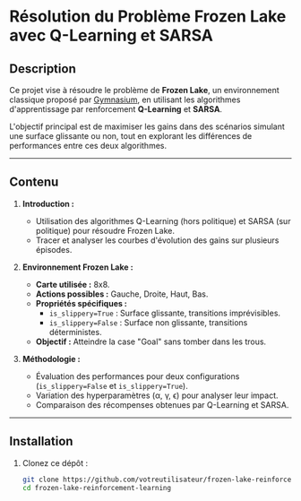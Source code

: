 # Résolution du Problème Frozen Lake avec Q-Learning et SARSA

## Description
Ce projet vise à résoudre le problème de **Frozen Lake**, un environnement classique proposé par [Gymnasium](https://gymnasium.farama.org/environments/toy_text/frozen_lake/), en utilisant les algorithmes d'apprentissage par renforcement **Q-Learning** et **SARSA**.

L'objectif principal est de maximiser les gains dans des scénarios simulant une surface glissante ou non, tout en explorant les différences de performances entre ces deux algorithmes.

---

## Contenu
1. **Introduction :**
   - Utilisation des algorithmes Q-Learning (hors politique) et SARSA (sur politique) pour résoudre Frozen Lake.
   - Tracer et analyser les courbes d'évolution des gains sur plusieurs épisodes.

2. **Environnement Frozen Lake :**
   - **Carte utilisée :** 8x8.
   - **Actions possibles :** Gauche, Droite, Haut, Bas.
   - **Propriétés spécifiques :**
     - `is_slippery=True` : Surface glissante, transitions imprévisibles.
     - `is_slippery=False` : Surface non glissante, transitions déterministes.
   - **Objectif :** Atteindre la case "Goal" sans tomber dans les trous.

3. **Méthodologie :**
   - Évaluation des performances pour deux configurations (`is_slippery=False` et `is_slippery=True`).
   - Variation des hyperparamètres (α, γ, ϵ) pour analyser leur impact.
   - Comparaison des récompenses obtenues par Q-Learning et SARSA.

---

## Installation

1. Clonez ce dépôt :
   ```bash
   git clone https://github.com/votreutilisateur/frozen-lake-reinforcement-learning.git
   cd frozen-lake-reinforcement-learning
